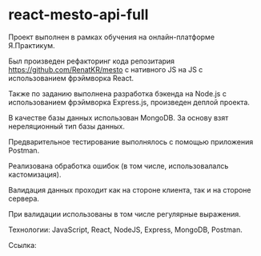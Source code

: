 # react-mesto-api-full

Проект выполнен в рамках обучения на онлайн-платформе Я.Практикум.  

Был произведен рефакторинг кода репозитария https://github.com/RenatKR/mesto с нативного JS на JS c использованием фрэймворка React.

Также по заданию выполнена разработка бэкенда на Node.js с использованием фрэймворка Express.js, произведен деплой проекта.  

В качестве базы данных использован MongoDB. За основу взят нереляционный тип базы данных.  

Предварительное тестирование выполнялось с помощью приложения Postman.

Реализована обработка ошибок (в том числе, использовалалсь кастомизация).

Валидация данных проходит как на стороне клиента, так и на стороне сервера.

При валидации использованы в том числе регулярные выражения.

Технологии: JavaScript, React, NodeJS, Express, MongoDB, Postman.

Ссылка: 

